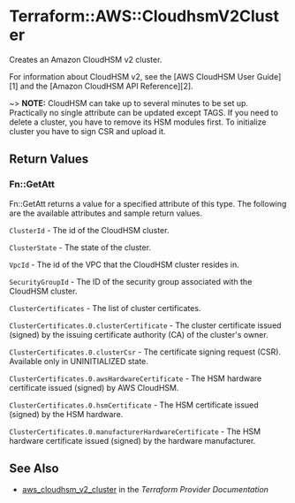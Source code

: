 # Terraform::AWS::CloudhsmV2Cluster

Creates an Amazon CloudHSM v2 cluster.

For information about CloudHSM v2, see the
[AWS CloudHSM User Guide][1] and the [Amazon
CloudHSM API Reference][2].

~> **NOTE:** CloudHSM can take up to several minutes to be set up.
Practically no single attribute can be updated except TAGS.
If you need to delete a cluster, you have to remove its HSM modules first.
To initialize cluster you have to sign CSR and upload it.

## Return Values

### Fn::GetAtt

Fn::GetAtt returns a value for a specified attribute of this type. The following are the available attributes and sample return values.

`ClusterId` - The id of the CloudHSM cluster.

`ClusterState` - The state of the cluster.

`VpcId` - The id of the VPC that the CloudHSM cluster resides in.

`SecurityGroupId` - The ID of the security group associated with the CloudHSM cluster.

`ClusterCertificates` - The list of cluster certificates.

`ClusterCertificates.0.clusterCertificate` - The cluster certificate issued (signed) by the issuing certificate authority (CA) of the cluster's owner.

`ClusterCertificates.0.clusterCsr` - The certificate signing request (CSR). Available only in UNINITIALIZED state.

`ClusterCertificates.0.awsHardwareCertificate` - The HSM hardware certificate issued (signed) by AWS CloudHSM.

`ClusterCertificates.0.hsmCertificate` - The HSM certificate issued (signed) by the HSM hardware.

`ClusterCertificates.0.manufacturerHardwareCertificate` - The HSM hardware certificate issued (signed) by the hardware manufacturer.

## See Also

* [aws_cloudhsm_v2_cluster](https://www.terraform.io/docs/providers/aws/r/cloudhsm_v2_cluster.html) in the _Terraform Provider Documentation_